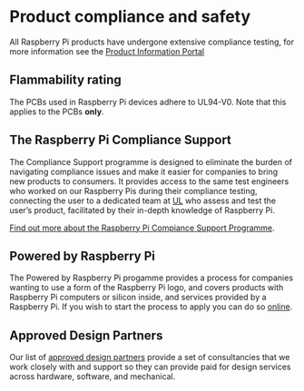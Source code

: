 # Product compliance and safety

All Raspberry Pi products have undergone extensive compliance testing, for more information see the [Product Information Portal](https://pip.raspberrypi.org)

## Flammability rating

The PCBs used in Raspberry Pi devices adhere to UL94-V0. Note that this applies to the PCBs **only**. 

## The Raspberry Pi Compliance Support

The Compliance Support programme is designed to eliminate the burden of navigating compliance issues and make it easier for companies to bring new products to consumers. It provides access to the same test engineers who worked on our Raspberry Pis during their compliance testing, connecting the user to a dedicated team at [UL](https://www.ul-certification.com/) who assess and test the user’s product, facilitated by their in-depth knowledge of Raspberry Pi.

[Find out more about the Raspberry Pi Compiance Support Programme](https://www.raspberrypi.org/for-industry/integrator-programme/).

## Powered by Raspberry Pi

The Powered by Raspberry Pi progamme provides a process for companies wanting to use a form of the Raspberry Pi logo, and covers products with Raspberry Pi computers or silicon inside, and services provided by a Raspberry Pi. If you wish to start the process to apply you can do so [online](https://www.raspberrypi.org/trademark-rules/powered-raspberry-pi/).

## Approved Design Partners

Our list of [approved design partners](https://www.raspberrypi.org/for-industry/design-partners/) provide a  set of consultancies that we work closely with and support so they can provide paid for design services across hardware, software, and mechanical.
